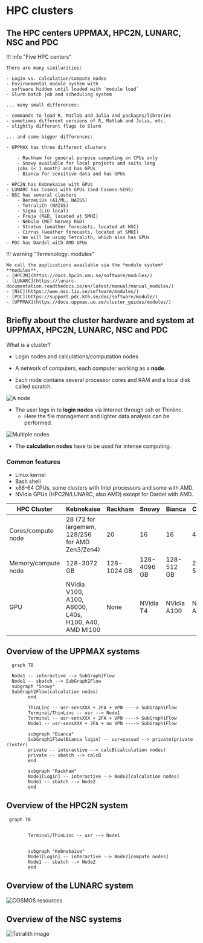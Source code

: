 # HPC clusters

## The HPC centers UPPMAX, HPC2N, LUNARC, NSC and PDC

!!! info "Five HPC centers"

    There are many similarities:

    - Login vs. calculation/compute nodes
    - Environmental module system with
      software hidden until loaded with `module load`
    - Slurm batch job and scheduling system

    ... many small differences:

    - commands to load R, Matlab and Julia and packages/libraries
    - sometimes different versions of R, Matlab and Julia, etc.
    - slightly different flags to Slurm

    ... and some bigger differences:

    - UPPMAX has three different clusters

        - Rackham for general purpose computing on CPUs only
        - Snowy available for local projects and suits long
        jobs (< 1 month) and has GPUs
        - Bianca for sensitive data and has GPUs

    - HPC2N has Kebnekaise with GPUs
    - LUNARC has Cosmos with GPUs (and Cosmos-SENS)
    - NSC has several clusters
        - BerzeLiUs (AI/ML, NAISS)
        - Tetralith (NAISS)
        - Sigma (LiU local)
        - Freja (R&D, located at SMHI)
        - Nebula (MET Norway R&D)
        - Stratus (weather forecasts, located at NSC)
        - Cirrus (weather forecasts, located at SMHI)
        - We will be using Tetralith, which also has GPUs
    - PDC has Dardel with AMD GPUs

!!! warning "Terminology: modules"

    We call the applications available via the *module system* **modules**.
    - [HPC2N](https://docs.hpc2n.umu.se/software/modules/)
    - [LUNARC](https://lunarc-documentation.readthedocs.io/en/latest/manual/manual_modules/)
    - [NSC](https://www.nsc.liu.se/software/modules/)
    - [PDC](https://support.pdc.kth.se/doc/software/module/)
    - [UPPMAX](https://docs.uppmax.uu.se/cluster_guides/modules/)

<!-- markdownlint-disable MD013 --><!-- Headers cannot be split up over lines, hence will break 80 characters per line -->

## Briefly about the cluster hardware and system at UPPMAX, HPC2N, LUNARC, NSC and PDC

<!-- markdownlint-enable MD013 -->


What is a cluster?

- Login nodes and calculations/computation nodes

- A network of computers, each computer working as a **node**.

- Each node contains several processor cores and RAM
  and a local disk called scratch.

![A node](../img/node.png)

- The user logs in to **login nodes**  via Internet through ssh or Thinlinc.
    - Here the file management and lighter data analysis can be performed.

![Multiple nodes](../img/nodes.png)

- The **calculation nodes** have to be used for intense computing.

### Common features

- Linux kernel
- Bash shell
- x86-64 CPUs, some clusters with Intel processors and some with AMD.
- NVidia GPUs (HPC2N/LUNARC, also AMD) except for Dardel with AMD.

<!-- markdownlint-disable MD013 --><!-- Tables cannot be split up over lines, hence will break 80 characters per line -->

HPC Cluster        |Kebnekaise                                          |Rackham|Snowy|Bianca|COSMOS|Tetralith|Dardel
-------------------|----------------------------------------------------|-------|-----|------|------|---------|------
Cores/compute node |28 (72 for largemem, 128/256 for AMD Zen3/Zen4)     |20|16|16|48|32|128
Memory/compute node|128-3072 GB                                         |128-1024 GB|128-4096 GB|128-512 GB|256-512 GB|96-384 GB|256-2048 GB
GPU                |NVidia V100, A100, A6000, L40s, H100, A40, AMD MI100|None       |NVidia T4  |NVidia A100|NVidia A100|NVidia T4|four AMD Instinct™ MI250X á 2 GCDs

<!-- markdownlint-enable MD013 -->

## Overview of the UPPMAX systems

```mermaid
  graph TB

  Node1 -- interactive --> SubGraph2Flow
  Node1 -- sbatch --> SubGraph2Flow
  subgraph "Snowy"
  SubGraph2Flow(calculation nodes)
        end

        ThinLinc -- usr-sensXXX + 2FA + VPN ----> SubGraph1Flow
        Terminal/ThinLinc -- usr --> Node1
        Terminal -- usr-sensXXX + 2FA + VPN ----> SubGraph1Flow
        Node1 -- usr-sensXXX + 2FA + no VPN ----> SubGraph1Flow

        subgraph "Bianca"
        SubGraph1Flow(Bianca login) -- usr+passwd --> private(private cluster)
        private -- interactive --> calcB(calculation nodes)
        private -- sbatch --> calcB
        end

        subgraph "Rackham"
        Node1[Login] -- interactive --> Node2[calculation nodes]
        Node1 -- sbatch --> Node2
        end
```

## Overview of the HPC2N system

```mermaid
 graph TB


        Terminal/ThinLinc -- usr --> Node1


        subgraph "Kebnekaise"
        Node1[Login] -- interactive --> Node2[compute nodes]
        Node1 -- sbatch --> Node2
        end
```

## Overview of the LUNARC system

![COSMOS resources](../img/cosmos-resources.png)

## Overview of the NSC systems

![Tetralith image](../img/mermaid-tetralith.png)
